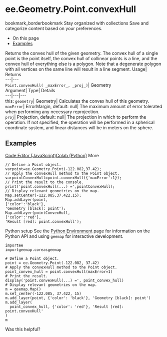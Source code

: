  
#  ee.Geometry.Point.convexHull
bookmark_borderbookmark Stay organized with collections  Save and categorize content based on your preferences.
  * On this page
  * [Examples](https://developers.google.com/earth-engine/apidocs/ee-geometry-point-convexhull#examples)


Returns the convex hull of the given geometry. The convex hull of a single point is the point itself, the convex hull of collinear points is a line, and the convex hull of everything else is a polygon. Note that a degenerate polygon with all vertices on the same line will result in a line segment. 
Usage| Returns  
---|---  
`Point.convexHull( _maxError_, _proj_)`| Geometry  
Argument| Type| Details  
---|---|---  
this: `geometry`| Geometry| Calculates the convex hull of this geometry.  
`maxError`| ErrorMargin, default: null| The maximum amount of error tolerated when performing any necessary reprojection.  
`proj`| Projection, default: null| The projection in which to perform the operation. If not specified, the operation will be performed in a spherical coordinate system, and linear distances will be in meters on the sphere.  
## Examples
[Code Editor (JavaScript)](https://developers.google.com/earth-engine/apidocs/ee-geometry-point-convexhull#code-editor-javascript-sample)[Colab (Python)](https://developers.google.com/earth-engine/apidocs/ee-geometry-point-convexhull#colab-python-sample) More
```
// Define a Point object.
varpoint=ee.Geometry.Point(-122.082,37.42);
// Apply the convexHull method to the Point object.
varpointConvexHull=point.convexHull({'maxError':1});
// Print the result to the console.
print('point.convexHull(...) =',pointConvexHull);
// Display relevant geometries on the map.
Map.setCenter(-122.085,37.422,15);
Map.addLayer(point,
{'color':'black'},
'Geometry [black]: point');
Map.addLayer(pointConvexHull,
{'color':'red'},
'Result [red]: point.convexHull');
```
Python setup
See the [ Python Environment](https://developers.google.com/earth-engine/guides/python_install) page for information on the Python API and using `geemap` for interactive development.
```
importee
importgeemap.coreasgeemap
```
```
# Define a Point object.
point = ee.Geometry.Point(-122.082, 37.42)
# Apply the convexHull method to the Point object.
point_convex_hull = point.convexHull(maxError=1)
# Print the result.
display('point.convexHull(...) =', point_convex_hull)
# Display relevant geometries on the map.
m = geemap.Map()
m.set_center(-122.085, 37.422, 15)
m.add_layer(point, {'color': 'black'}, 'Geometry [black]: point')
m.add_layer(
  point_convex_hull, {'color': 'red'}, 'Result [red]: point.convexHull'
)
m
```

Was this helpful?
